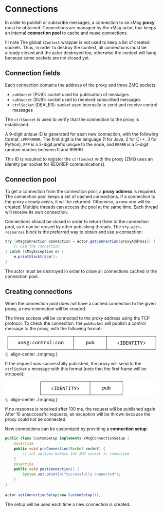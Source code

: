 # Connections

In order to publish or subscribe messages,
a connection to an xMsg **proxy** must be obtained.
Connections are managed by the xMsg actor,
that keeps an internal **connection pool** to cache and reuse connections.

!!! note
    The global `ZContext` wrapper is not used to keep a list of created sockets.
    Thus, in order to destroy the context, all connections must be already
    closed and the actor destroyed too,
    otherwise the context will hang because some sockets are not closed yet.

## Connection fields

Each connection contains the address of the proxy and three ZMQ sockets:

-   `pubSocket` (PUB): socket used for publication of messages
-   `subSocket` (SUB): socket used to received subscribed messages
-   `ctrlSocket` (DEALER): socket used internally to send and receive control messages

The `ctrlSocket` is used to verify that the connection to the proxy is
established.

A 9-digit unique ID is generated for each new connection,
with the following format: `LPPPRRRRR`.
The first digit is the language (1 for Java, 2 for C++, 3 for Python),
`PPP` is a 3-digit prefix unique to the node,
and `RRRRR` is a 5-digit random number between 0 and 99999.

This ID is required to register the `ctrlSocket` with the proxy
(ZMQ uses an identity per socket for REQ/REP communications).

## Connection pool

To get a connection from the connection pool, a **proxy address** is required.
The connection pool keeps a set of cached connections.
If a connection to the proxy already exists, it will be returned.
Otherwise, a new one will be created.
Multiple threads can access the pool at the same time.
Each thread will receive its own connection.

Connections should be closed in order to return them to the connection pool,
so it can be reused by other publishing threads.
The `try-with-resources` block is the preferred way to obtain and use a
connection:

```java
try (xMsgConnection connection = actor.getConnection(proxyAddress)) {
    // use the connection
} catch (xMsgException e) {
    e.printStacktrace();
}
```

The actor must be destroyed in order to close all connections cached in the
connection pool.

## Creating connections

When the connection pool does not have a cached connection to the given proxy,
a new connection will be created.

The three sockets will be connected to the proxy address using the TCP protocol.
To check the connection, the `pubSocket` will publish a control message to the proxy,
with the following format:

![](../assets/images/ctrl-pub-req.png){: .align-center .zmqmsg }

If the request was successfully published,
the proxy will send to the `ctrlSocket` a message with this format
(note that the first frame will be stripped):

![](../assets/images/ctrl-pub-ack.png){: .align-center .zmqmsg }

If no response is received after 100 ms, the request will be published again.
After 10 unsuccessful requests, an exception will be thrown
because the proxy could not be connected.

New connections can be customized by providing a **connection setup**:

```java
public class CustomSetup implements xMsgConnectionSetup {
    @override
    public void preConnection(Socket socket) {
        // set options before the ZMQ socket is connected
    }
    @override
    public void postConnection() {
        System.out.println("Successfully connected");
    }
}

actor.setConnectionSetup(new CustomSetup());
```

The setup will be used each time a new connection is created.
